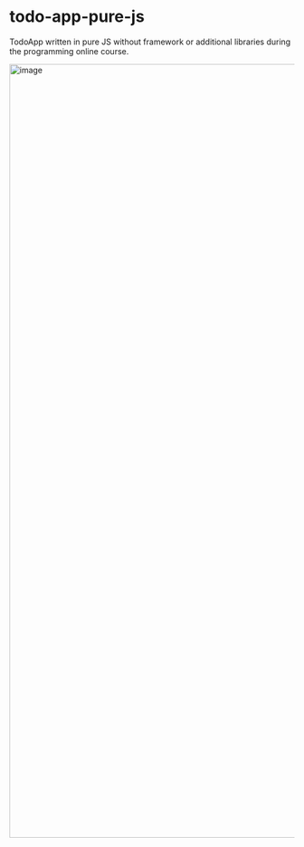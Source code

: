 # todo-app-pure-js
TodoApp written in pure JS without framework or additional libraries during the programming online course.

<img width="1368" alt="image" src="https://user-images.githubusercontent.com/7611776/223600999-b56e2721-5b3c-4d16-9be3-753557eb58f2.png">
